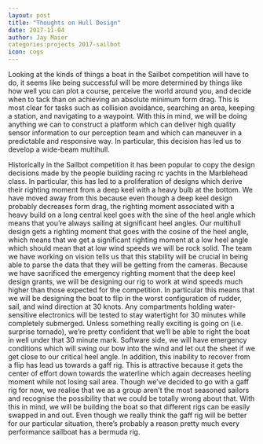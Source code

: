 ```yaml
---
layout: post
title: "Thoughts on Hull Design"
date: 2017-11-04
author: Jay Maier
categories:projects 2017-sailbot
icon: cogs
---
```


<p>
Looking at the kinds of things a boat in the Sailbot competition will have to do, it seems like being successful will be more determined by things like how well you can plot a course, perceive the world around you, and decide when to tack than on achieving an absolute minimum form drag.  This is most clear for tasks such as collision avoidance, searching an area, keeping a station, and navigating to a waypoint.  With this in mind, we will be doing anything we can to construct a platform which can deliver high quality sensor information to our perception team and which can maneuver in a predictable and responsive way.  In particular, this decision has led us to develop a wide-beam multihull.  
</p>
<p>
Historically in the Sailbot competition it has been popular to copy the design decisions made by the people building racing rc yachts in the Marblehead class. In particular, this has led to a proliferation of designs which derive their righting moment from a deep keel with a heavy bulb at the bottom.  We have moved away from this because even though a deep keel design probably decreases form drag, the righting moment associated with a heavy build on a long central keel goes with the sine of the heel angle which means that you’re always sailing at significant heel angles.  Our multihull design gets a righting moment that goes with the cosine of the heel angle, which means that we get a significant righting moment at a low heel angle which should mean that at low wind speeds we will be rock solid.  The team we have working on vision tells us that this stability will be crucial in being able to parse the data that they will be getting from the cameras.
Because we have sacrificed the emergency righting moment that the deep keel design grants, we will be designing our rig to work at wind speeds much higher than those expected for the competition.  In particular this means that we will be designing the boat to flip in the worst configuration of rudder, sail, and wind direction at 30 knots. Any compartments holding water-sensitive electronics will be tested to stay watertight for 30 minutes while completely submerged.  Unless something really exciting is going on (i.e. surprise tornado), we’re pretty confident that we’ll be able to right the boat in well under that 30 minute mark.  Software side, we will have emergency conditions which will swing our bow into the wind and let out the sheet if we get close to our critical heel angle.   In addition, this inability to recover from a flip has lead us towards a gaff rig.  This is attractive because it gets the center of effort down towards the waterline which again decreases heeling moment while not losing sail area.  Though we’ve decided to go with a gaff rig for now, we realise that we as a group aren't the most seasoned sailors and recognise the possibility that we could be totally wrong about that.  With this in mind, we will be building the boat so that different rigs can be easily swapped in and out.  Even though we really think the gaff rig will be better for our particular situation, there’s probably a reason pretty much every performance sailboat has a bermuda rig.
</p>

